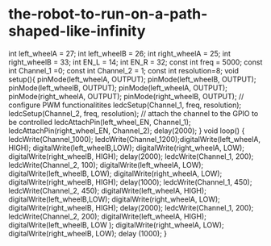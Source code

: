 # the-robot-to-run-on-a-path-shaped-like-infinity
int left_wheelA = 27; int left_wheelB = 26;
int right_wheelA = 25; int right_wheelB = 33;
int EN_L = 14; int EN_R = 32;
const int freq = 5000;
const int Channel_1 =0;
const int Channel_2 = 1;
const int resolution=8;
void setup(){
pinMode(left_wheelA, OUTPUT); pinMode(left_wheelB, OUTPUT);
pinMode(left_wheelB, OUTPUT); pinMode(left_wheelA, OUTPUT);
pinMode(right_wheelA, OUTPUT); pinMode(right_wheelB, OUTPUT);
// configure PWM functionalitites
ledcSetup(Channel_1, freq, resolution);
ledcSetup(Channel_2, freq, resolution);
// attach the channel to the GPIO to be controlled
ledcAttachPin(left_wheel_EN, Channel_1);
ledcAttachPin(right_wheel_EN, Channel_2);
delay(2000); } void loop() {
ledcWrite(Channel_1000);
ledcWrite(Channel_1200);digitalWrite(left_wheelA, HIGH); digitalWrite(left_wheelB,LOW);
digitalWrite(right_wheelA, LOW); digitalWrite(right_wheelB, HIGH);
delay(2000);
ledcWrite(Channel_1, 200);
ledcWrite(Channel_2, 100);
digitalWrite(left_wheelA, LOW); digitalWrite(left_wheelB, LOW);
digitalWrite(right_wheelA, LOW); digitalWrite(right_wheelB, HIGH);
delay(1000);
ledcWrite(Channel_1, 450);
ledcWrite(Channel_2, 450);
digitalWrite(left_wheelA, HIGH); digitalWrite(left_wheelB,LOW);
digitalWrite(right_wheelA, LOW); digitalWrite(right_wheelB, HIGH);
delay(2000);
ledcWrite(Channel_1, 200);
ledcWrite(Channel_2, 200);
digitalWrite(left_wheelA, HIGH); digitalWrite(left_wheelB, LOW );
digitalWrite(right_wheelA, LOW); digitalWrite(right_wheelB, LOW);
delay (1000);
}
